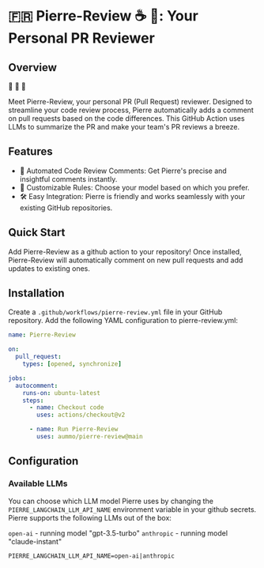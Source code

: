 # 🇫🇷 Pierre-Review ☕️ 🥖: Your Personal PR Reviewer

## Overview

🥖 🥖 🥖

Meet Pierre-Review, your personal PR (Pull Request) reviewer. Designed to streamline your code review process, Pierre automatically adds a comment on pull requests based on the code differences. This GitHub Action uses LLMs to summarize the PR and make your team's PR reviews a breeze.

## Features

- 🤖 Automated Code Review Comments: Get Pierre's precise and insightful comments instantly.
- 📝 Customizable Rules: Choose your model based on which you prefer.
- 🛠️ Easy Integration: Pierre is friendly and works seamlessly with your existing GitHub repositories.

## Quick Start

Add Pierre-Review as a github action to your repository! Once installed, Pierre-Review will automatically comment on new pull requests and add updates to existing ones.

## Installation

Create a `.github/workflows/pierre-review.yml` file in your GitHub repository.
Add the following YAML configuration to pierre-review.yml:

```yaml
name: Pierre-Review

on:
  pull_request:
    types: [opened, synchronize]

jobs:
  autocomment:
    runs-on: ubuntu-latest
    steps:
      - name: Checkout code
        uses: actions/checkout@v2

      - name: Run Pierre-Review
        uses: aummo/pierre-review@main
```

## Configuration

### Available LLMs

You can choose which LLM model Pierre uses by changing the `PIERRE_LANGCHAIN_LLM_API_NAME` environment variable in your github secrets. Pierre supports the following LLMs out of the box:

`open-ai` - running model "gpt-3.5-turbo"
`anthropic` - running model "claude-instant"

```
PIERRE_LANGCHAIN_LLM_API_NAME=open-ai|anthropic
```
